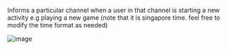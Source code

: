Informs a particular channel when a user in that channel is starting a new activity e.g playing a new game (note that it is singapore time. feel free to modify the time format as needed)

![image](https://github.com/Nigel-Tan/bad-memories--Game-tracker-/assets/106570265/cc0be112-6b16-415e-b250-8393c537436c)




